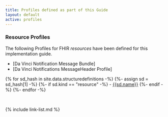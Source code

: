```yaml
---
title: Profiles defined as part of this Guide
layout: default
active: profiles
---
```

### Resource Profiles

The following Profiles for FHIR *resources* have been defined for this implementation guide.

- [Da Vinci Notification Message Bundle]
- [Da Vinci Notifications MessageHeader Profile]

<!-- {% raw %}
{% include list-profiles.xhtml %}
{% endraw %} -->

{% for sd_hash in site.data.structuredefinitions -%}
  {%- assign sd = sd_hash[1] -%}
  {%- if sd.kind  == "resource" -%}
    - [{{sd.name}}]({{sd.path}})
  {%- endif -%}
{%- endfor -%}

<br />

<!-- {% raw %}

### Extensions

These extensions have been defined for this implementation guide.


{% include list-extensions.xhtml %}
{% endraw %} -->

{% include link-list.md %}
